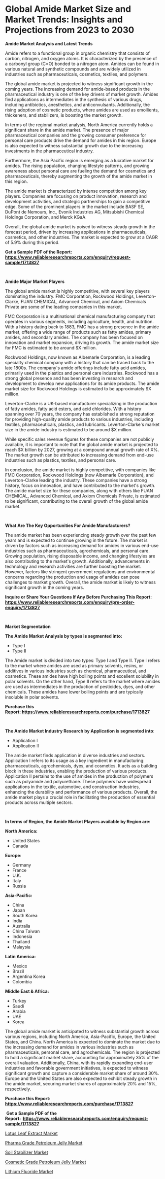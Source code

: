 <p><h1>Global Amide Market Size and Market Trends: Insights and Projections from 2023 to 2030</h1></p><p><strong>Amide Market Analysis and Latest Trends</strong></p>
<p><p>Amide refers to a functional group in organic chemistry that consists of carbon, nitrogen, and oxygen atoms. It is characterized by the presence of a carbonyl group (C=O) bonded to a nitrogen atom. Amides can be found in various natural and synthetic compounds and are widely utilized in industries such as pharmaceuticals, cosmetics, textiles, and polymers.</p><p>The global amide market is projected to witness significant growth in the coming years. The increasing demand for amide-based products in the pharmaceutical industry is one of the key drivers of market growth. Amides find applications as intermediates in the synthesis of various drugs, including antibiotics, anesthetics, and anticonvulsants. Additionally, the rising adoption of cosmetic products, where amides are used as emollients, thickeners, and stabilizers, is boosting the market growth.</p><p>In terms of the regional market analysis, North America currently holds a significant share in the amide market. The presence of major pharmaceutical companies and the growing consumer preference for personal care products drive the demand for amides in this region. Europe is also expected to witness substantial growth due to the increasing investments in the pharmaceutical industry.</p><p>Furthermore, the Asia Pacific region is emerging as a lucrative market for amides. The rising population, changing lifestyle patterns, and growing awareness about personal care are fueling the demand for cosmetics and pharmaceuticals, thereby augmenting the growth of the amide market in this region.</p><p>The amide market is characterized by intense competition among key players. Companies are focusing on product innovation, research and development activities, and strategic partnerships to gain a competitive edge. Some of the prominent players in the market include BASF SE, DuPont de Nemours, Inc., Evonik Industries AG, Mitsubishi Chemical Holdings Corporation, and Merck KGaA.</p><p>Overall, the global amide market is poised to witness steady growth in the forecast period, driven by increasing applications in pharmaceuticals, cosmetics, and other industries. The market is expected to grow at a CAGR of 5.9% during this period.</p></p>
<p><strong>Get a Sample PDF of the Report:&nbsp; <a href="https://www.reliableresearchreports.com/enquiry/request-sample/1713827">https://www.reliableresearchreports.com/enquiry/request-sample/1713827</a></strong></p>
<p>&nbsp;</p>
<p><strong>Amide Major Market Players</strong></p>
<p><p>The global amide market is highly competitive, with several key players dominating the industry. FMC Corporation, Rockwood Holdings, Leverton-Clarke, FUAN CHEMICAL, Advanced Chemical, and Axiom Chemicals Private are some of the leading companies in this market.</p><p>FMC Corporation is a multinational chemical manufacturing company that operates in various segments, including agriculture, health, and nutrition. With a history dating back to 1883, FMC has a strong presence in the amide market, offering a wide range of products such as fatty amides, primary amides, and secondary amides. The company has been focused on innovation and market expansion, driving its growth. The amide market size for FMC is estimated to be around $X million.</p><p>Rockwood Holdings, now known as Albemarle Corporation, is a leading specialty chemical company with a history that can be traced back to the late 1800s. The company's amide offerings include fatty acid amides, primarily used in the plastics and personal care industries. Rockwood has a strong global presence and has been investing in research and development to develop new applications for its amide products. The amide market size for Rockwood Holdings is estimated to be approximately $X million.</p><p>Leverton-Clarke is a UK-based manufacturer specializing in the production of fatty amides, fatty acid esters, and acid chlorides. With a history spanning over 70 years, the company has established a strong reputation for providing high-quality amide products to various industries, including textiles, pharmaceuticals, plastics, and lubricants. Leverton-Clarke's market size in the amide industry is estimated to be around $X million.</p><p>While specific sales revenue figures for these companies are not publicly available, it is important to note that the global amide market is projected to reach $X billion by 2027, growing at a compound annual growth rate of X%. The market growth can be attributed to increasing demand from end-use industries such as plastics, textiles, and personal care.</p><p>In conclusion, the amide market is highly competitive, with companies like FMC Corporation, Rockwood Holdings (now Albemarle Corporation), and Leverton-Clarke leading the industry. These companies have a strong history, focus on innovation, and have contributed to the market's growth. The amide market size for these companies, along with others like FUAN CHEMICAL, Advanced Chemical, and Axiom Chemicals Private, is estimated to be significant, contributing to the overall growth of the global amide market.</p></p>
<p>&nbsp;</p>
<p><strong>What Are The Key Opportunities For Amide Manufacturers?</strong></p>
<p><p>The amide market has been experiencing steady growth over the past few years and is expected to continue growing in the future. The market is driven by factors such as increasing demand for amides in various end-use industries such as pharmaceuticals, agrochemicals, and personal care. Growing population, rising disposable income, and changing lifestyles are also contributing to the market's growth. Additionally, advancements in technology and research activities are further boosting the market. However, factors like stringent government regulations and environmental concerns regarding the production and usage of amides can pose challenges to market growth. Overall, the amide market is likely to witness significant growth in the coming years.</p></p>
<p><strong>Inquire or Share Your Questions If Any Before Purchasing This Report: <a href="https://www.reliableresearchreports.com/enquiry/pre-order-enquiry/1713827">https://www.reliableresearchreports.com/enquiry/pre-order-enquiry/1713827</a></strong></p>
<p>&nbsp;</p>
<p><strong>Market Segmentation</strong></p>
<p><strong>The Amide Market Analysis by types is segmented into:</strong></p>
<p><ul><li>Type I</li><li>Type II</li></ul></p>
<p><p>The Amide market is divided into two types: Type I and Type II. Type I refers to the market where amides are used as primary solvents, resins, or additives in various industries such as chemical, pharmaceutical, and cosmetics. These amides have high boiling points and excellent solubility in polar solvents. On the other hand, Type II refers to the market where amides are used as intermediates in the production of pesticides, dyes, and other chemicals. These amides have lower boiling points and are typically insoluble in polar solvents.</p></p>
<p><strong>Purchase this Report:&nbsp;<a href="https://www.reliableresearchreports.com/purchase/1713827">https://www.reliableresearchreports.com/purchase/1713827</a></strong></p>
<p>&nbsp;</p>
<p><strong>The Amide Market Industry Research by Application is segmented into:</strong></p>
<p><ul><li>Application I</li><li>Application II</li></ul></p>
<p><p>The amide market finds application in diverse industries and sectors. Application I refers to its usage as a key ingredient in manufacturing pharmaceuticals, agrochemicals, dyes, and cosmetics. It acts as a building block in these industries, enabling the production of various products. Application II pertains to the use of amides in the production of polymers such as polyamide and polyurethane. These polymers have widespread applications in the textile, automotive, and construction industries, enhancing the durability and performance of various products. Overall, the amide market plays a crucial role in facilitating the production of essential products across multiple sectors.</p></p>
<p>&nbsp;</p>
<p><strong>In terms of Region, the Amide Market Players available by Region are:</strong></p>
<p>
    <p> <strong> North America: </strong>
        <ul>
            <li>United States</li>
            <li>Canada</li>
        </ul>
        </p> 
    <p> <strong> Europe: </strong>
        <ul>
            <li>Germany</li>
            <li>France</li>
            <li>U.K.</li>
            <li>Italy</li>
            <li>Russia</li>
        </ul>
        </p> 
    <p> <strong> Asia-Pacific: </strong>
        <ul>
            <li>China</li>
            <li>Japan</li>
            <li>South Korea</li>
            <li>India</li>
            <li>Australia</li>
            <li>China Taiwan</li>
            <li>Indonesia</li>
            <li>Thailand</li>
            <li>Malaysia</li>
        </ul>
        </p> 
    <p> <strong> Latin America: </strong>
        <ul>
            <li>Mexico</li>
            <li>Brazil</li>
            <li>Argentina Korea</li>
            <li>Colombia</li>
        </ul>
        </p> 
    <p> <strong> Middle East & Africa: </strong>
        <ul>
            <li>Turkey</li>
            <li>Saudi</li>
            <li>Arabia</li>
            <li>UAE</li>
            <li>Korea</li>
        </ul>
    </p>
    </p>
<p><p>The global amide market is anticipated to witness substantial growth across various regions, including North America, Asia-Pacific, Europe, the United States, and China. North America is expected to dominate the market due to the increasing demand for amides in various industries such as pharmaceuticals, personal care, and agrochemicals. The region is projected to hold a significant market share, accounting for approximately 35% of the overall valuation. Additionally, China, with its rapidly expanding end-user industries and favorable government initiatives, is expected to witness significant growth and capture a considerable market share of around 30%. Europe and the United States are also expected to exhibit steady growth in the amide market, securing market shares of approximately 20% and 15%, respectively.</p></p>
<p><strong>Purchase this Report: <a href="https://www.reliableresearchreports.com/purchase/1713827">https://www.reliableresearchreports.com/purchase/1713827</a></strong></p>
<p>&nbsp;<strong>Get a Sample PDF of the Report:&nbsp;&nbsp;<a href="https://www.reliableresearchreports.com/enquiry/request-sample/1713827">https://www.reliableresearchreports.com/enquiry/request-sample/1713827</a></strong></p>
<p><strong></strong></p>
<p><p><a href="https://www.linkedin.com/pulse/lotus-leaf-extract-market-research-report-unlocks-analysis-eohpc/">Lotus Leaf Extract Market</a></p><p><a href="https://medium.com/@slanecode210/pharma-grade-petroleum-jelly-market-share-evolution-and-market-growth-trends-2023-2030-fcf3b112e50f">Pharma Grade Petroleum Jelly Market</a></p><p><a href="https://www.linkedin.com/pulse/soil-stabilizer-market-research-report-provides-thorough-5otnc/">Soil Stabilizer Market</a></p><p><a href="https://medium.com/@horlandkidd/cosmetic-grade-petroleum-jelly-market-competitive-analysis-market-trends-and-forecast-to-2030-e533bd8d0289">Cosmetic Grade Petroleum Jelly Market</a></p><p><a href="https://www.linkedin.com/pulse/lithium-fluoride-market-challenges-opportunities-growth-drivers-rot7c/">Lithium Fluoride Market</a></p></p>